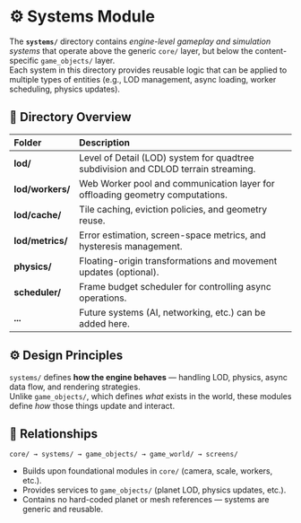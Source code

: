 # ⚙️ Systems Module

The **`systems/`** directory contains *engine-level gameplay and simulation systems* that operate above the generic `core/` layer, but below the content-specific `game_objects/` layer.  
Each system in this directory provides reusable logic that can be applied to multiple types of entities (e.g., LOD management, async loading, worker scheduling, physics updates).

## 📁 Directory Overview

| Folder | Description |
|:-------|:-------------|
| **lod/** | Level of Detail (LOD) system for quadtree subdivision and CDLOD terrain streaming. |
| **lod/workers/** | Web Worker pool and communication layer for offloading geometry computations. |
| **lod/cache/** | Tile caching, eviction policies, and geometry reuse. |
| **lod/metrics/** | Error estimation, screen-space metrics, and hysteresis management. |
| **physics/** | Floating-origin transformations and movement updates (optional). |
| **scheduler/** | Frame budget scheduler for controlling async operations. |
| **...** | Future systems (AI, networking, etc.) can be added here. |

## ⚙️ Design Principles

`systems/` defines **how the engine behaves** — handling LOD, physics, async data flow, and rendering strategies.  
Unlike `game_objects/`, which defines *what* exists in the world, these modules define *how* those things update and interact.

## 🔗 Relationships

```
core/ → systems/ → game_objects/ → game_world/ → screens/
```

- Builds upon foundational modules in `core/` (camera, scale, workers, etc.).  
- Provides services to `game_objects/` (planet LOD, physics updates, etc.).  
- Contains no hard-coded planet or mesh references — systems are generic and reusable.
